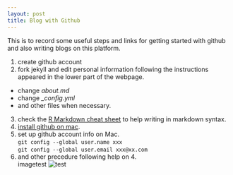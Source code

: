 ```yaml
---
layout: post
title: Blog with Github
---
```


This is to record some useful steps and links for getting started with github and also writing blogs on this platform. 
  
1. create github account
2. fork jekyll and edit personal information following the instructions appeared in the lower part of the webpage.  
  + change *about.md* 
  + change *_config.yml*
  + and other files when necessary.
  
  
3. check the [R Markdown cheat sheet](https://www.rstudio.com/wp-content/uploads/2015/02/rmarkdown-cheatsheet.pdf) to help writing in markdown syntax.
4. [install github on mac](https://help.github.com/articles/set-up-git/).  
5. set up github account info on Mac.  
```git config --global user.name xxx```  
```git config --global user.email xxx@xx.com```  
6. and other precedure following help on 4.  
imagetest ![test](https://github.com/ouzhihua/ouzhihua.github.io/blob/master/images/PyMOL%20seccess!.PNG)

